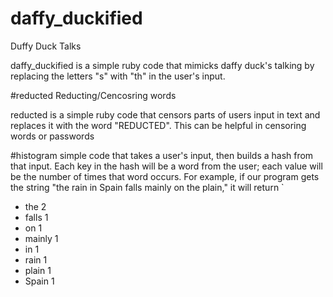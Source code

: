 # daffy_duckified
Duffy Duck Talks

daffy_duckified is a simple ruby code that mimicks daffy duck's talking  by replacing the letters "s" with "th" 
in the user's input.

#reducted
Reducting/Cencosring words

reducted is a simple ruby code that censors parts of users input in text and replaces it with the word
"REDUCTED". This can be helpful in censoring words or passwords 

#histogram
simple code that takes a user's input, then builds a hash from that input. Each key in the hash will be a word from the user; each value will be the number of times that word occurs. For example, if our program gets the string "the rain in Spain falls mainly on the plain," it will return
<addr>`
- the 2
- falls 1
- on 1
- mainly 1
- in 1
- rain 1
- plain 1
- Spain 1
</addr>
